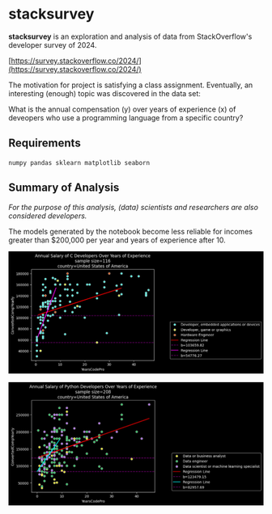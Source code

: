 
<!--Your Github repository must have the following contents:

    A README.md file that communicates the libraries used, the motivation for the project, the files in the repository with a small description of each, a summary of the results of the analysis, and necessary acknowledgments.

    Your code in a Jupyter notebook, with appropriate comments, analysis, and documentation.

    You may also provide any other necessary documentation you find necessary.-->

# stacksurvey

**stacksurvey** is an exploration and analysis of data from StackOverflow's developer survey of 2024.

[https://survey.stackoverflow.co/2024/](https://survey.stackoverflow.co/2024/)

The motivation for project is satisfying a class assignment. Eventually, an interesting (enough) topic was discovered in the data set: 

What is the annual compensation (y) over years of experience (x) of deveopers who use a programming language from a specific country?

## Requirements

    numpy pandas sklearn matplotlib seaborn

## Summary of Analysis

*For the purpose of this analysis, (data) scientists and researchers are also considered developers.*

The models generated by the notebook become less reliable for incomes greater than $200,000 per year and years of experience after 10.

![graph of c programmers](images/programmers-C-United-States-of-America.png)

![graph of python programmers](images/programmers-Python-United-States-of-America.png)
